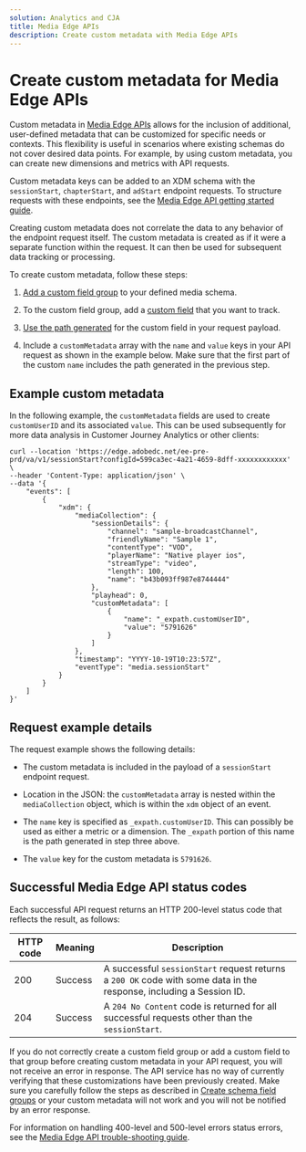 ```yaml
---
solution: Analytics and CJA
title: Media Edge APIs
description: Create custom metadata with Media Edge APIs
---
```


# Create custom metadata for Media Edge APIs

Custom metadata in [Media Edge APIs](index.md) allows for the inclusion of additional, user-defined metadata that can be customized for specific needs or contexts. This flexibility is useful in scenarios where existing schemas do not cover desired data points. For example, by using custom metadata, you can create new dimensions and metrics with API requests. 

Custom metadata keys can be added to an XDM schema with the `sessionStart`, `chapterStart`, and `adStart` endpoint requests. To structure requests with these endpoints, see the [Media Edge API getting started guide](getting-started.md).

Creating custom metadata does not correlate the data to any behavior of the endpoint request itself. The custom metadata is created as if it were a separate function within the request. It can then be used for subsequent data tracking or processing.

To create custom metadata, follow these steps:

1. [Add a custom field group](https://experienceleague.adobe.com/en/docs/experience-platform/xdm/ui/resources/field-groups#create) to your defined media schema. 

2. To the custom field group, add a [custom field](https://experienceleague.adobe.com/en/docs/experience-platform/xdm/ui/resources/field-groups#add-fields) that you want to track.

3. [Use the path generated](https://experienceleague.adobe.com/en/docs/experience-platform/xdm/ui/fields/overview#type-specific-properties) for the custom field in your request payload.

4. Include a `customMetadata` array with the `name` and `value` keys in your API request as shown in the example below. Make sure that the first part of the custom `name` includes the path generated in the previous step.

## Example custom metadata

In the following example, the `customMetadata` fields are used to create `customUserID` and its associated `value`. This can be used subsequently for more data analysis in Customer Journey Analytics or other clients:

```curl
curl --location 'https://edge.adobedc.net/ee-pre-prd/va/v1/sessionStart?configId=599ca3ec-4a21-4659-8dff-xxxxxxxxxxxx' \
--header 'Content-Type: application/json' \
--data '{
    "events": [
        {
            "xdm": {
                "mediaCollection": {
                    "sessionDetails": {
                        "channel": "sample-broadcastChannel",
                        "friendlyName": "Sample 1",
                        "contentType": "VOD",
                        "playerName": "Native player ios",
                        "streamType": "video",
                        "length": 100,
                        "name": "b43b093ff987e8744444"
                    },
                    "playhead": 0,
                    "customMetadata": [
                        {
                            "name": "_expath.customUserID",
                            "value": "5791626"
                        }
                    ]
                },
                "timestamp": "YYYY-10-19T10:23:57Z",
                "eventType": "media.sessionStart"
            }
        }
    ]
}'
```

## Request example details

The request example shows the following details:

* The custom metadata is included in the payload of a `sessionStart` endpoint request.

* Location in the JSON: the `customMetadata` array is nested within the `mediaCollection` object, which is within the `xdm` object of an event. 

* The `name` key is specified as `_expath.customUserID`. This can possibly be used as either a metric or a dimension. The `_expath` portion of this name is the path generated in step three above.

* The `value` key for the custom metadata is `5791626`.

## Successful Media Edge API status codes

Each successful API request returns an HTTP 200-level status code that reflects the result, as follows:

| HTTP code | Meaning | Description |
| --- | --- | --- |
| 200 | Success | A successful `sessionStart` request returns a `200 OK` code with some data in the response, including a Session ID. |
| 204 | Success | A `204 No Content` code is returned for all successful requests other than the `sessionStart`. |

<InlineAlert variant="info" slots="text" />

If you do not correctly create a custom field group or add a custom field to that group before creating custom metadata in your API request, you will not receive an error in response. The API service has no way of currently verifying that these customizations have been previously created. Make sure you carefully follow the steps as described in [Create schema field groups](https://experienceleague.adobe.com/en/docs/platform-learn/tutorials/schemas/create-schema-field-groups) or your custom metadata will not work and you will not be notified by an error response.

For information on handling 400-level and 500-level errors status errors, see the [Media Edge API trouble-shooting guide](https://developer.adobe.com/cja-apis/docs/endpoints/media-edge/troubleshooting/#handling-400-level-and-500-level-errors).



